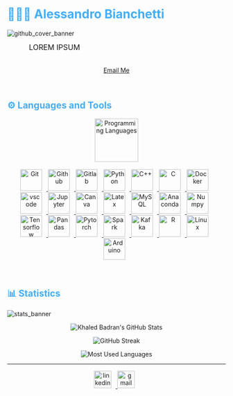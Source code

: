 <h1 style="color: #44AEFB;"> 👨🏻‍💻 Alessandro Bianchetti </h1>

![github_cover_banner](LOGO.png)

<p align:"center" style="text-align: justify; margin: 0 50px; font-size: 17px;" >
LOREM IPSUM
<br>
<br>
<div align="center">

[Email Me](mailto:alessandro.bianchetti@phd.unipd.it)
</div>
</p>    
<br>
<!-- Languages and Tools -->

<h2 style="color: #44AEFB">⚙️ Languages and Tools</h2>
<div align="center" style="display:block;">
    <img width="100px" alt="Programming Languages" src="https://user-images.githubusercontent.com/78341798/194531121-47b0119a-ce00-439d-b586-125f86acb098.png"/> 
</div>
<br>   
<!-- Icons Resources -->
<!-- https://devicon.dev/ -->
<!-- https://cdn.jsdelivr.net/npm/simple-icons@v3/icons/ -->
<div align="center">
    <a href="https://git-scm.com/" target="_blank" rel="noreferrer">
        <img  alt="Git" height="50px" style="padding-right:10px;" src="https://cdn.jsdelivr.net/gh/devicons/devicon/icons/git/git-original.svg"/>
    </a>
    <a href="https://www.github.com/" target="_blank" rel="noreferrer">
        <img  alt="Github" height="50px" style="padding-right:10px;" src="https://cdn.jsdelivr.net/gh/devicons/devicon/icons/github/github-original.svg"/>
    </a>
    <a href="https://www.gitlab.com/" target="_blank" rel="noreferrer">
        <img  alt="Gitlab" height="50px" style="padding-right:10px;" src="https://cdn.jsdelivr.net/gh/devicons/devicon/icons/gitlab/gitlab-original.svg"/>
    </a>
    <a href="https://www.python.org/" target="_blank" rel="noreferrer">
        <img  alt="Python" height="50px" style="padding-right:10px;" src="https://cdn.jsdelivr.net/gh/devicons/devicon/icons/python/python-original.svg"/>
    </a>
    <a href="https://cplusplus.com/" target="_blank" rel="noreferrer">
        <img  alt="C++" height="50px" style="padding-right:10px;" src="https://cdn.jsdelivr.net/gh/devicons/devicon/icons/cplusplus/cplusplus-original.svg"/>
    </a>          
    <a href="https://www.cprogramming.com/" target="_blank" rel="noreferrer">
        <img  alt="C" height="50px" style="padding-right:10px;" src="https://cdn.jsdelivr.net/gh/devicons/devicon/icons/c/c-original.svg"/>
    </a>
    <a href="https://www.docker.com/" target="_blank" rel="noreferrer">
        <img  alt="Docker" height="50px" style="padding-right:10px;" src="https://cdn.jsdelivr.net/gh/devicons/devicon/icons/docker/docker-plain-wordmark.svg"/>
    </a>
    <a href="https://code.visualstudio.com/" target="_blank" rel="noreferrer">
        <img  alt="vscode" height="50px" style="padding-right:10px;"src="https://cdn.jsdelivr.net/gh/devicons/devicon/icons/vscode/vscode-original.svg"/>
    </a>
    <a href="http://jupyter.org/" target="_blank" rel="noreferrer">
        <img  alt="Jupyter" height="50px" style="padding-right:10px;"src="https://cdn.jsdelivr.net/gh/devicons/devicon/icons/jupyter/jupyter-original-wordmark.svg"/>
    </a>
    <a href="https://www.canva.com/" target="_blank" rel="noreferrer">
        <img  alt="Canva" height="50px" style="padding-right:10px;" src="https://cdn.jsdelivr.net/gh/devicons/devicon/icons/canva/canva-original.svg"/> 
    </a>
    <a href="https://www.latex-project.org/" target="_blank" rel="noreferrer">
        <img  alt="Latex" height="50px" style="padding-right:10px;" src="https://cdn.jsdelivr.net/gh/devicons/devicon/icons/latex/latex-original.svg"/>
    </a>
    <a href="https://www.mysql.com/" target="_blank" rel="noreferrer">
        <img  alt="MySQL" height="50px" style="padding-right:10px;" src="https://cdn.jsdelivr.net/gh/devicons/devicon/icons/mysql/mysql-original.svg"/>
    </a>
    <a href="https://www.anaconda.com/" target="_blank" rel="noreferrer">
        <img  alt="Anaconda" height="50px" style="padding-right:10px;" src="https://cdn.jsdelivr.net/gh/devicons/devicon/icons/anaconda/anaconda-original.svg"/>
    </a>
    <a href="https://numpy.org/>" target="_blank" rel="noreferrer">
        <img  alt="Numpy" height="50px" style="padding-right:10px;" src="https://cdn.jsdelivr.net/gh/devicons/devicon/icons/numpy/numpy-original.svg"/>
    </a>
    <a href="https://www.tensorflow.org/" target="_blank" rel="noreferrer">
        <img  alt="Tensorflow" height="50px" style="padding-right:10px;" src="https://cdn.jsdelivr.net/gh/devicons/devicon/icons/tensorflow/tensorflow-original.svg"/>
    </a>
    <a href="https://pandas.pydata.org/" target="_blank" rel="noreferrer">
        <img  alt="Pandas" height="50px" style="padding-right:10px;" src="https://cdn.jsdelivr.net/gh/devicons/devicon/icons/pandas/pandas-original.svg"/>
    </a>
    <a href="https://pytorch.org/" target="_blank" rel="noreferrer">
        <img  alt="Pytorch" height="50px" style="padding-right:10px;" src="https://cdn.jsdelivr.net/gh/devicons/devicon/icons/pytorch/pytorch-original.svg"/>
    </a>
    <a href="https://spark.apache.org/" target="_blank" rel="noreferrer">
        <img  alt="Spark" height="50px" style="padding-right:10px;" src="https://cdn.jsdelivr.net/npm/simple-icons@3.13.0/icons/apachespark.svg"/>
    </a>
    <a href="https://kafka.apache.org/" target="_blank" rel="noreferrer">
        <img  alt="Kafka" height="50px" style="padding-right:10px;" src="https://cdn.jsdelivr.net/npm/simple-icons@3.13.0/icons/apachekafka.svg"/>
    </a>
    <a href="https://www.r-project.org/" target="_blank" rel="noreferrer">
        <img  alt="R" height="50px" style="padding-right:10px;" src="https://cdn.jsdelivr.net/gh/devicons/devicon/icons/r/r-original.svg"/>
    </a>
    <a href="https://www.linux.org/" target="_blank" rel="noreferrer">
        <img  alt="Linux" height="50px" style="padding-right:10px;" src="https://cdn.jsdelivr.net/gh/devicons/devicon/icons/linux/linux-original.svg"/>
    </a>
    <a href="https://www.arduino.cc/" target="_blank" rel="noreferrer">
        <img  alt="Arduino" height="50px" style="padding-right:10px;" src="https://cdn.jsdelivr.net/gh/devicons/devicon/icons/arduino/arduino-original.svg"/>
    </a>
</div>
<br>
<br>



<!-- Statistics -->

<h2 style="color: #44AEFB">📊 Statistics</h2>

![stats_banner](https://user-images.githubusercontent.com/78341798/194534778-d662496c-ae00-4e8d-ae9b-b90912054e7f.gif)

<!-- Begin Stats Cards -->
<!-- Resources:  -->
<!-- Github & Languages Stats: https://github.com/anuraghazra/github-readme-stats --> 
<!-- Streak Stats: https://github.com/denvercoder1/github-readme-streak-stats -->
<!-- Change the value after ?username= to your GitHub username. -->
<div class="stats" align="center">

![Khaled Badran's GitHub Stats](https://github-readme-stats.vercel.app/api?username=aidinattar&hide=stars&count_private=true&show_icons=true&theme=algolia&border_radius=20)

![GitHub Streak](https://streak-stats.demolab.com?user=aidinattar&count_private=true&theme=algolia&border_radius=20)

<!-- ![Most Used Languages](https://github-readme-stats.vercel.app/api/top-langs/?username=aidinattar&show_icons=true&theme=algolia&border_radius=20) -->
    
<!-- compact programming languages layout -->
![Most Used Languages](https://github-readme-stats.vercel.app/api/top-langs/?username=aidinattar&layout=compact&show_icons=true&theme=algolia&border_radius=20)
</div>
<!--  End Stats Cards -->

---
<!-- Begin Footer -->
<!-- Icons Resources -->
<!-- https://devicon.dev/ -->
<div class="footer" align="center" style="margin:15px;">
    <a href="https://www.linkedin.com/in/aidin-attar/" target="_blank">
        <img  style="margin:0 10px 10px 0;" src="https://cdn.jsdelivr.net/npm/simple-icons@3.13.0/icons/linkedin.svg" alt="linkedin" width="40px"/>
    <a href="mailto:attaraidin@gmail.com" target="_blank">
        <img style="margin:0 10px 10px 0;" src="https://cdn.jsdelivr.net/npm/simple-icons@3.13.0/icons/gmail.svg" alt="gmail" width="40px"/>
    </a>
</div>
<!-- End Footer -->
